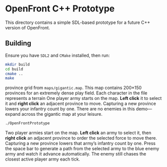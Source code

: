 # OpenFront C++ Prototype

This directory contains a simple SDL-based prototype for a future C++ version of OpenFront.

## Building

Ensure you have `SDL2` and `CMake` installed, then run:

```bash
mkdir build
cd build
cmake ..
make
```

province grid from `maps/gigantic.map`. This map contains 200×150 provinces
for an extremely dense play field. Each character in the file represents a terrain
One player army starts on the map. **Left click** it to select it and **right
click** an adjacent province to move. Capturing a new province lowers your
infantry count by one. There are no enemies in this demo—expand across the
gigantic map at your leisure.

```bash
./OpenFrontPrototype
```

Two player armies start on the map. **Left click** an army to select it, then
**right click** an adjacent province to order the selected force to move there.
Capturing a new province lowers that army’s infantry count by one. Press the
space bar to generate a path from the selected army to the blue enemy army and
watch it advance automatically. The enemy still chases the closest active
player army each tick.

